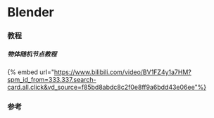 # Blender

### 教程

##### 物体随机节点教程

{% embed url="https://www.bilibili.com/video/BV1FZ4y1a7HM?spm_id_from=333.337.search-card.all.click&vd_source=f85bd8abdc8c2f0e8ff9a6bdd43e06ee"%}

### 参考
